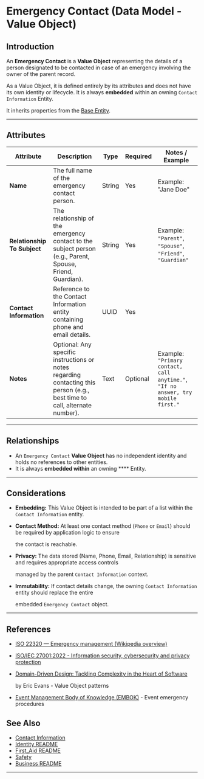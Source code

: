 # **Emergency Contact** (Data Model - Value Object)

## **Introduction**

An **Emergency Contact** is a **Value Object** representing the details of a person designated to be contacted in case
of an emergency involving the owner of the parent record.

As a Value Object, it is defined entirely by its attributes and does not have its own identity or lifecycle. It is
always **embedded** within an owning `Contact Information` Entity.

It inherits properties from the [Base Entity](../../foundation/base_entity.md).

---

## **Attributes**

| Attribute                   | Description                                                                                                                | Type   | Required | Notes / Example                                                                  |
| --------------------------- | -------------------------------------------------------------------------------------------------------------------------- | ------ | -------- | -------------------------------------------------------------------------------- |
| **Name**                    | The full name of the emergency contact person.                                                                             | String | Yes      | Example: "Jane Doe"                                                              |
| **Relationship To Subject** | The relationship of the emergency contact to the subject person (e.g., Parent, Spouse, Friend, Guardian).                  | String | Yes      | Example: `"Parent"`, `"Spouse"`, `"Friend"`, `"Guardian"`                        |
| **Contact Information**     | Reference to the Contact Information entity containing phone and email details.                                            | UUID   | Yes      |                                                                                  |
| **Notes**                   | Optional: Any specific instructions or notes regarding contacting this person (e.g., best time to call, alternate number). | Text   | Optional | Example: `"Primary contact, call anytime."`, `"If no answer, try mobile first."` |

---

## **Relationships**

- An `Emergency Contact` **Value Object** has no independent identity and holds no references to other entities.
- It is always **embedded within** an owning \*\*\*\* Entity.

---

## **Considerations**

- **Embedding:** This Value Object is intended to be part of a list within the `Contact Information` entity.
- **Contact Method:** At least one contact method (`Phone` or `Email`) should be required by application logic to ensure

  the contact is reachable.

- **Privacy:** The data stored (Name, Phone, Email, Relationship) is sensitive and requires appropriate access controls

  managed by the parent `Contact Information` context.

- **Immutability:** If contact details change, the owning `Contact Information` entity should replace the entire

  embedded `Emergency Contact` object.

---

## References

- [ISO 22320 — Emergency management (Wikipedia overview)](https://en.wikipedia.org/wiki/ISO_22320)
- [ISO/IEC 27001:2022 - Information security, cybersecurity and privacy protection](https://www.iso.org/standard/27001)
- [Domain-Driven Design: Tackling Complexity in the Heart of Software](https://www.amazon.com/Domain-Driven-Design-Tackling-Complexity-Software/dp/0321125215)

  by Eric Evans - Value Object patterns

- [Event Management Body of Knowledge (EMBOK)](https://www.embok.org/index.php/embok-model) - Event emergency procedures

## See Also

- [Contact Information](../../identity/contact_information.md)
- [Identity README](../../identity/README.md)
- [First_Aid README](../../first_aid/README.md)
- [Safety](../../safety/safety.md)
- [Business README](../../README.md)

---
